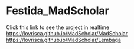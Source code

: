 # Festida_MadScholar

Click this link to see the project in realtime
https://lovrisca.github.io/MadScholar/MadScholar
https://lovrisca.github.io/MadScholar/Lembaga
